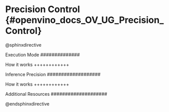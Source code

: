 # Precision Control {#openvino_docs_OV_UG_Precision_Control}

@sphinxdirective

Execution Mode
##############

How it works
++++++++++++

Inference Precision
###################

How it works
++++++++++++

Additional Resources
####################

@endsphinxdirective

